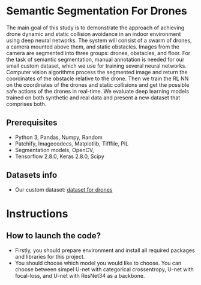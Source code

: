 
# Semantic Segmentation For Drones

The main goal of this study is to demonstrate the approach of achieving drone dynamic and static collision avoidance in an indoor environment using deep neural networks. The system will consist of a swarm of drones, a camera mounted above them, and static obstacles. Images from the camera are segmented into three groups: drones, obstacles, and floor. For the task of semantic
segmentation, manual annotation is needed for our small custom dataset, which we use for training several neural networks. Computer vision algorithms process the segmented image and return the coordinates of the obstacle relative to the drone. Then we train the RL NN on the coordinates of the drones and static collisions and get the possible safe actions of the drones in real-time. We evaluate deep learning models trained on both synthetic and real data and present a new dataset that comprises both.

## Prerequisites
- Python 3, Pandas, Numpy, Random
- Patchify, Imagecodecs, Matplotlib, Tifffile, PIL
- Segmentation models, OpenCV, 
- Tensorflow 2.8.0, Keras 2.8.0, Scipy

## Datasets info
- Our custom dataset:  [dataset for drones](https://github.com/makmary/Skoltech-ML-2022-Drone-Collision-Avoidance-In-Indoor-Environment/tree/main/semantic-segmentation-with-unet/data)

# Instructions

## How to launch the code?

- Firstly, you should prepare environment and install all required packages and libraries for this project.
- You should choose which model you would like to choose. You can choose between simpel U-net with categorical crossentropy, U-net with focal-loss, and U-net with ResNet34 as a backbone.

